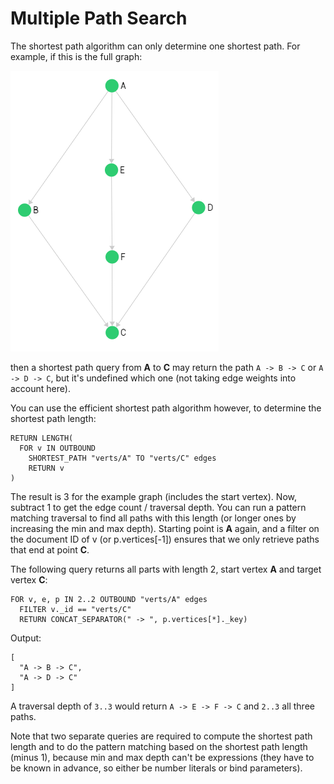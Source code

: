 Multiple Path Search
====================

The shortest path algorithm can only determine one shortest path.
For example, if this is the full graph:

![Example Graph](sp_graph.png)

then a shortest path query from **A** to **C** may return the path `A -> B -> C` or `A -> D -> C`, but it's undefined which one (not taking edge weights into account here).

You can use the efficient shortest path algorithm however, to determine the shortest path length:

```
RETURN LENGTH(
  FOR v IN OUTBOUND
    SHORTEST_PATH "verts/A" TO "verts/C" edges
    RETURN v
)
```

The result is 3 for the example graph (includes the start vertex). Now, subtract 1 to get the edge count / traversal depth. You can run a pattern matching traversal to find all paths with this length (or longer ones by increasing the min and max depth). Starting point is **A** again, and a filter on the document ID of v (or p.vertices[-1]) ensures that we only retrieve paths that end at point **C**.

The following query returns all parts with length 2, start vertex **A** and target vertex **C**:

```
FOR v, e, p IN 2..2 OUTBOUND "verts/A" edges
  FILTER v._id == "verts/C"
  RETURN CONCAT_SEPARATOR(" -> ", p.vertices[*]._key)
```

Output:

```
[
  "A -> B -> C",
  "A -> D -> C"
]
```

A traversal depth of `3..3` would return `A -> E -> F -> C` and `2..3` all three paths.

Note that two separate queries are required to compute the shortest path length and to do the pattern matching based on the shortest path length (minus 1), because min and max depth can't be expressions (they have to be known in advance, so either be number literals or bind parameters).
